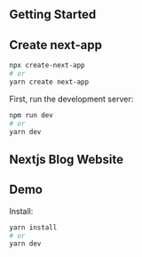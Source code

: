 ## Getting Started

## Create next-app

```bash
npx create-next-app
# or
yarn create next-app
```

First, run the development server:

```bash
npm run dev
# or
yarn dev
```

## Nextjs Blog Website

## Demo

Install:

```bash
yarn install
# or
yarn dev
```
